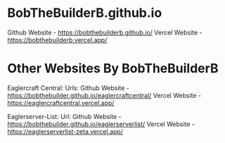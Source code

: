 # BobTheBuilderB.github.io 
  Github Website - https://bobthebuilderb.github.io/
  Vercel Website - https://bobthebuilderb.vercel.app/


# Other Websites By BobTheBuilderB
  Eaglercraft Central:
    Urls:
      Github Website - https://bobthebuilder.github.io/eaglercraftcentral/
      Vercel Website - https://eaglercraftcentral.vercel.app/

  Eaglerserver-List:
    Url:
      Github Website - https://bobthebuilder.github.io/eaglerserverlist/
      Vercel Website - https://eaglerserverlist-zeta.vercel.app/
